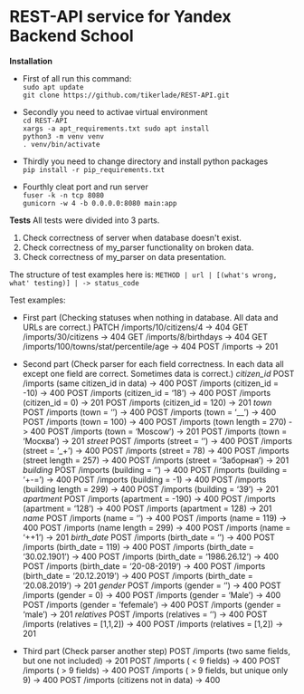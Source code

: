 # REST-API service for Yandex Backend School

**Installation**

- First of all run this command:</br>
`sudo apt update`</br>
`git clone https://github.com/tikerlade/REST-API.git`

- Secondly you need to activae virtual environment</br>
`cd REST-API`</br>
`xargs -a apt_requirements.txt sudo apt install`</br>
`python3 -m venv venv`</br>
`. venv/bin/activate`

- Thirdly you need to change directory and install python packages</br>
`pip install -r pip_requirements.txt`

- Fourthly cleat port and run server</br>
`fuser -k -n tcp 8080`</br>
`gunicorn -w 4 -b 0.0.0.0:8080 main:app`</br>


**Tests**
All tests were divided into 3 parts.
1. Check correctness of server when database doesn't exist.
2. Check correctness of my_parser functionality on broken data.
3. Check correctness of my_parser on data presentation.

The structure of test examples here is:
`METHOD | url | [(what's wrong, what' testing)] | -> status_code`

Test examples:
- First part (Checking statuses when nothing in database. All data and URLs are correct.)
	PATCH /imports/10/citizens/4 -> 404
	GET /imports/30/citizens -> 404
	GET /imports/8/birthdays -> 404
	GET /imports/100/towns/stat/percentile/age -> 404
	POST /imports -> 201

- Second part (Check parser for each field correctness. In each data all except one field are correct. Sometimes data is correct.)
	*citizen_id*
POST /imports (same citizen_id in data) -> 400
POST /imports (citizen_id  = -10) -> 400
POST /imports (citizen_id  = ‘18’) -> 400
POST /imports (citizen_id = 0) -> 201
POST /imports (citizen_id = 120) -> 201
	*town*
POST /imports (town = ‘’) -> 400
POST /imports (town = ‘__’) -> 400
POST /imports (town = 100) -> 400
POST /imports (town length = 270) -> 400
POST /imports (town = ‘Moscow’) -> 201
POST /imports (town = ‘Москва’) -> 201
	*street*
POST /imports (street = ‘’) -> 400
POST /imports (street = ‘_+’) -> 400
POST /imports (street = 78) -> 400
POST /imports (street length = 257) -> 400
POST /imports (street = ‘Заборная’) -> 201
	*building*
POST /imports (building = ‘’) -> 400
POST /imports (building = ‘+-=’) -> 400
POST /imports (building = -1) -> 400
POST /imports (building length = 299) -> 400
POST /imports (building = ‘39’) -> 201
	*apartment*
POST /imports (apartment  = -190) -> 400
POST /imports (apartment  = ‘128’) -> 400
POST /imports (apartment  = 128) -> 201
	*name*
POST /imports (name = ‘’) -> 400
POST /imports (name = 119) -> 400
POST /imports (name length = 299) -> 400
POST /imports (name = ‘++1’) -> 201
	*birth_date*
POST /imports (birth_date = ‘’) -> 400
POST /imports (birth_date = 119) -> 400
POST /imports (birth_date = ‘30.02.1901’) -> 400
POST /imports (birth_date = ‘1986.26.12’) -> 400
POST /imports (birth_date = ‘20-08-2019’) -> 400
POST /imports (birth_date = ‘20.12.2019’) -> 400
POST /imports (birth_date = ‘20.08.2019’) -> 201
	*gender*
POST /imports (gender = ‘’) -> 400
POST /imports (gender = 0) -> 400
POST /imports (gender = ‘Male’) -> 400
POST /imports (gender = ‘fefemale’) -> 400
POST /imports (gender = ‘male’) -> 201
	*relatives*
POST /imports (relatives = ‘’) -> 400
POST /imports (relatives = [1,1,2]) -> 400
POST /imports (relatives = [1,2]) -> 201

- Third part (Check parser another step)
POST /imports (two same fields, but one not included) -> 201
POST /imports ( < 9 fields) -> 400
POST /imports ( > 9 fields) -> 400
POST /imports ( > 9 fields, but unique only 9) -> 400
POST /imports (citizens not in data) -> 400
